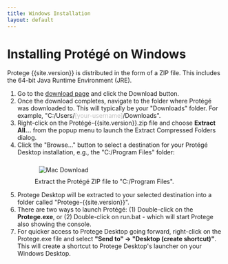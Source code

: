 ```yaml
---
title: Windows Installation
layout: default
---
```


Installing Protégé on Windows
==============================

Protege {{site.version}} is distributed in the form of a ZIP file.  This includes the 64-bit Java Runtime Environment (JRE).

1. Go to the [download page](http://protege.stanford.edu/software.php#desktop-protege) and click the Download button.
2. Once the download completes, navigate to the folder where Protégé was downloaded to. This will typically be your "Downloads" folder.  For example, "C:/Users/<span style="color: #c0c0c0;">[your-username]</span>/Downloads".
3. Right-click on the Protégé-{{site.version}}.zip file and choose **Extract All...** from the popup menu to launch the Extract Compressed Folders dialog.
4. Click the "Browse..." button to select a destination for your Protégé Desktop installation, e.g., the "C:/Program Files" folder:
    <figure>
	  <img alt="Mac Download" src="windows-extract-zip-file.png" style="max-width: 400px; padding: 10px;"/>
	  <figcaption>Extract the Protégé ZIP file to "C:/Program Files".</figcaption>
    </figure>
4. Protege Desktop will be extracted to your selected destination into a folder called "Protege-{{site.version}}".
5. There are two ways to launch Protégé: (1) Double-click on the **Protege.exe**, or (2) Double-click on run.bat - which will start Protege also showing the console.
6. For quicker access to Protege Desktop going forward, right-click on the Protege.exe file and select **"Send to" -> "Desktop (create shortcut)"**. This will create a shortcut to Protege Desktop's launcher on your Windows Desktop.
